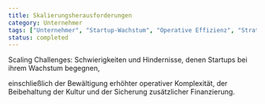 ```yaml
---
title: Skalierungsherausforderungen
category: Unternehmer
tags: ["Unternehmer", "Startup-Wachstum", "Operative Effizienz", "Strategische Planung"]
status: completed
---
```

Scaling Challenges: Schwierigkeiten und Hindernisse, denen Startups bei ihrem Wachstum begegnen,

 einschließlich der Bewältigung erhöhter operativer Komplexität, der Beibehaltung der Kultur und der Sicherung zusätzlicher Finanzierung.